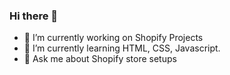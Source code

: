 ### Hi there 👋

- 🔭 I’m currently working on Shopify Projects
- 🌱 I’m currently learning HTML, CSS, Javascript.
- 💬 Ask me about Shopify store setups

